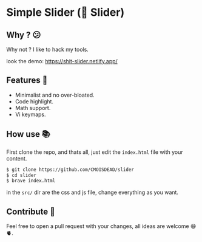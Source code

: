 # Simple Slider (💩 Slider)

## Why ? 😕
Why not ? I like to hack my tools.

look the demo: https://shit-slider.netlify.app/

## Features 🍻
- Minimalist and no over-bloated.
- Code highlight.
- Math support.
- Vi keymaps.

## How use 📚
First clone the repo, and thats all, just edit the `index.html` file with your content.
```bash
$ git clone https://github.com/CMOISDEAD/slider
$ cd slider
$ brave index.html
```
in the `src/` dir are the css and js file, change everything as you want.

## Contribute 🤝
Feel free to open a pull request with your changes, all ideas are welcome 😄 🫀.
